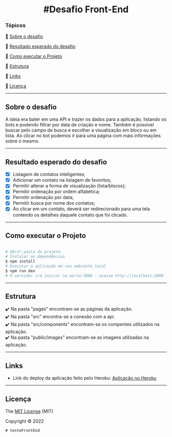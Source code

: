 <h1 align="center">
#Desafio Front-End
</h1>

### Tópicos

:small_blue_diamond: [Sobre o desafio](#sobre-o-desafio)

:small_blue_diamond: [Resultado esperado do desafio](#resultado-esperado-do-desafio)

:small_blue_diamond: [Como executar o Projeto](#como-executar-o-projeto)

:small_blue_diamond: [Estrutura](#estrutura)

:small_blue_diamond: [Links](#links)

:small_blue_diamond: [Licença](#licença)

---

## Sobre o desafio
A ideia era bater em uma API e trazer os dados para a aplicação, listando os bots e podendo filtrar por data de criação e nome. Também é possível buscar pelo campo de busca e escolher a visualização em bloco ou em lista. Ao clicar no bot podemos ir para uma página com mais informações sobre o mesmo.

---

## Resultado esperado do desafio

- [x] Listagem de contatos inteligentes;
- [x] Adicionar um contato na listagem de favoritos;
- [x] Permitir alterar a forma de visualização (lista/blocos);
- [x] Permitir ordenação por ordem alfabética;
- [x] Permitir ordenação por data;
- [x] Permitir busca por nome dos contatos;
- [x] Ao clicar em um contato, deverá ser redirecionado para uma tela contendo os detalhes
daquele contato que foi clicado.

---

## Como executar o Projeto

```bash

# Abrir pasta do projeto
# Instalar as dependências
$ npm install
# Executar a aplicação em seu ambiente local
$ npm run dev
# O servidor irá iniciar na porta:3000 - acesse http://localhost:3000

```

---

## Estrutura
✔️ Na pasta "pages" encontram-se as páginas da aplicação. <br>
✔️ Na pasta "src" encontra-se a conexão com a api. <br>
✔️ Na pasta "src/components" encontram-se os compentes utilizados na aplicação. <br>
✔️ Na pasta "public/images" encontram-se as imagens utilizadas na aplicação. <br>

---

## Links 

- Link do deploy da aplicação feito pelo Heroku: <a href="https://take-blip-api-lucas.herokuapp.com/repositories">Aplicação no Heroku</a>

---

## Licença

The [MIT License]() (MIT)

Copyright ©️ 2022
```
# testeFrontEnd
